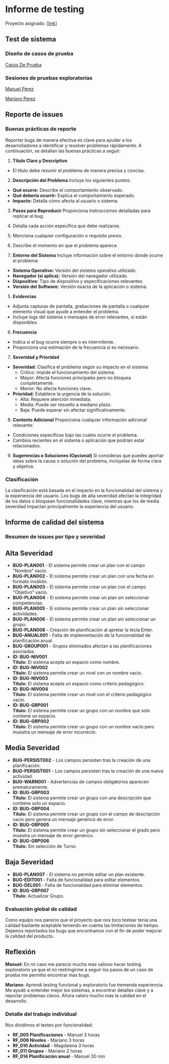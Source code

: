 # Informe de testing

Proyecto asignado: [[link](https://github.com/IngSoft-FIS-2024-2/proyecto-n3a-rocco-tosar-caceres)]

## Test de sistema

### Diseño de casos de prueba

[Casos De Prueba](CasosDePrueba.xlsx)

### Sesiones de pruebas exploratorias

[Manuel Perez](SesionDeTestingExploratorio-ManuelPerez.md)

[Mariano Perez](MarianoTestingExploratorio.md)

## Reporte de issues

### Buenas prácticas de reporte

Reportar bugs de manera efectiva es clave para ayudar a los desarrolladores a identificar y resolver problemas rápidamente. A continuación, se detallan las buenas prácticas a seguir:

1. **Título Claro y Descriptivo**
- El título debe resumir el problema de manera precisa y concisa.

2. **Descripción del Problema**
Incluye los siguientes puntos:
- **Qué ocurre:** Describe el comportamiento observado.
- **Qué debería ocurrir:** Explica el comportamiento esperado.
- **Impacto:** Detalla cómo afecta al usuario o sistema.

3. **Pasos para Reproducir**
Proporciona instrucciones detalladas para replicar el bug:
1. Detalla cada acción específica que debe realizarse.
2. Menciona cualquier configuración o requisito previo.
3. Describe el momento en que el problema aparece.

4. **Entorno del Sistema**
Incluye información sobre el entorno donde ocurre el problema:
- **Sistema Operativo:** Versión del sistema operativo utilizado.
- **Navegador (si aplica):** Versión del navegador utilizado.
- **Dispositivo:** Tipo de dispositivo y especificaciones relevantes.
- **Versión del Software:** Versión exacta de la aplicación o sistema.

5. **Evidencias**
- Adjunta capturas de pantalla, grabaciones de pantalla o cualquier elemento visual que ayude a entender el problema.
- Incluye logs del sistema o mensajes de error relevantes, si están disponibles.

6. **Frecuencia**
- Indica si el bug ocurre siempre o es intermitente.
- Proporciona una estimación de la frecuencia si es necesario.

7. **Severidad y Prioridad**
- **Severidad:** Clasifica el problema según su impacto en el sistema.
  - Crítico: Impide el funcionamiento del sistema.
  - Mayor: Afecta funciones principales pero no bloquea completamente.
  - Menor: No afecta funciones clave.
- **Prioridad:** Establece la urgencia de la solución.
  - Alta: Requiere atención inmediata.
  - Media: Puede ser resuelto a mediano plazo.
  - Baja: Puede esperar sin afectar significativamente.

8. **Contexto Adicional**
Proporciona cualquier información adicional relevante:
- Condiciones específicas bajo las cuales ocurre el problema.
- Cambios recientes en el sistema o aplicación que podrían estar relacionados.

9. **Sugerencias o Soluciones (Opcional)**
Si consideras que puedes aportar ideas sobre la causa o solución del problema, inclúyelas de forma clara y objetiva.

### Clasificación

La clasificación está basada en el impacto en la funcionalidad del sistema y la experiencia del usuario. Los bugs de alta severidad afectan la integridad de los datos o bloquean funcionalidades clave, mientras que los de media severidad impactan principalmente la experiencia del usuario.

## Informe de calidad del sistema

### Resumen de issues por tipo y severidad

## **Alta Severidad**
- **BUG-PLAN001** - El sistema permite crear un plan con el campo "Nombre" vacío.
- **BUG-PLAN002** - El sistema permite crear un plan con una fecha en formato inválido.
- **BUG-PLAN003** - El sistema permite crear un plan con el campo "Objetivo" vacío.
- **BUG-PLAN004** - El sistema permite crear un plan sin seleccionar competencias.
- **BUG-PLAN005** - El sistema permite crear un plan sin seleccionar actividades.
- **BUG-PLAN006** - El sistema permite crear un plan sin seleccionar un grupo.
- **BUG-PLAN008** - Creación de planificación al apretar la tecla Enter.
- **BUG-ANUAL001** - Falta de implementación de la funcionalidad de planificación anual.
- **BUG-GROUP001** - Grupos eliminados afectan a las planificaciones asociadas.
- **ID: BUG-NIV001**  
  **Título:** El sistema acepta un espacio como nombre.
- **ID: BUG-NIV002**  
  **Título:** El sistema permite crear un nivel con un nombre vacío.
- **ID: BUG-NIV003**  
  **Título:** El sistema acepta un espacio como criterio pedagógico.
- **ID: BUG-NIV004**  
  **Título:** El sistema permite crear un nivel con el criterio pedagógico vacío.
- **ID: BUG-GRP001**  
  **Título:** El sistema permite crear un grupo con un nombre que solo contiene un espacio.
- **ID: BUG-GRP002**  
  **Título:** El sistema permite crear un grupo con un nombre vacío pero muestra un mensaje de error incorrecto.

## **Media Severidad**
- **BUG-PERSIST002** - Los campos persisten tras la creación de una planificación.
- **BUG-PERSIST001** - Los campos persisten tras la creación de una nueva actividad.
- **BUG-WARN001** - Advertencias de campos obligatorios aparecen prematuramente.
- **ID: BUG-GRP003**  
  **Título:** El sistema permite crear un grupo con una descripción que contiene solo un espacio.
- **ID: BUG-GRP004**  
  **Título:** El sistema permite crear un grupo con el campo de descripción vacío pero genera un mensaje genérico de error.
- **ID: BUG-GRP005**  
  **Título:** El sistema permite crear un grupo sin seleccionar el grado pero muestra un mensaje de error genérico.
- **ID: BUG-GRP006**  
  **Título:** Sin selección de Turno.

 ## **Baja Severidad**
 - **BUG-PLAN007** - El sistema no permite editar un plan existente.
 - **BUG-EDIT001** - Falta de funcionalidad para editar elementos.
- **BUG-DEL001** - Falta de funcionalidad para eliminar elementos.
- **ID: BUG-GRP007**  
  **Título:** Actualizar Grupo.

### Evaluación global de calidad

Como equipo nos parecio que el proyecto que nos toco testear tenia una calidad bastante aceptable teniendo en cuenta las limitaciones de tiempo. Dejamos reportados los bugs que encontramos con el fin de poder mejorar la calidad del producto.

## Reflexión

**Manuel:** En mi caso me parecio mucho mas valioso hacer testing exploratorio ya que el no restringirme a seguir los pasos de un caso de prueba me permitio encontrar mas bugs.

**Mariano:** Aprendi testing funcional y exploratorio fue tremenda experiencia. Me ayudó a entender mejor los sistemas, a encontrar detalles clave y a reportar problemas claros. Ahora valoro mucho más la calidad en el desarrollo.

### Detalle del trabajo individual

Nos dividimos el testeo por funcionalidad:

- **RF_005 Planificaciones** - Manuel 3 horas
- **RF_006 Niveles**	- Mariano 3 horas
- **RF_010 Actividad** - Magdalena 3 horas
- **RF_011 Grupos** - Mariano 2 horas
- **RF_014 Planificación anual** - Manuel 30 min